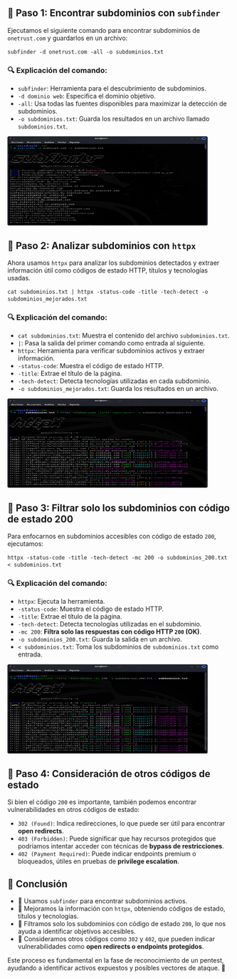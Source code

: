<h2>📌 Paso 1: Encontrar subdominios con <code>subfinder</code></h2>
<p>Ejecutamos el siguiente comando para encontrar subdominios de <code>onetrust.com</code> y guardarlos en un archivo:</p>
<pre><code>subfinder -d onetrust.com -all -o subdominios.txt</code></pre>

<h3>🔍 Explicación del comando:</h3>
<ul>
    <li><code>subfinder</code>: Herramienta para el descubrimiento de subdominios.</li>
    <li><code>-d dominio web</code>: Especifica el dominio objetivo.</li>
    <li><code>-all</code>: Usa todas las fuentes disponibles para maximizar la detección de subdominios.</li>
    <li><code>-o subdominios.txt</code>: Guarda los resultados en un archivo llamado <code>subdominios.txt</code>.</li>
</ul>
<img src="https://github.com/luiszero303/Subfinder-httpx/blob/main/paso%201.png" alt="Ejecución de Subfinder" width="450" height="200">

<h2>📌 Paso 2: Analizar subdominios con <code>httpx</code></h2>
<p>Ahora usamos <code>httpx</code> para analizar los subdominios detectados y extraer información útil como códigos de estado HTTP, títulos y tecnologías usadas.</p>
<pre><code>cat subdominios.txt | httpx -status-code -title -tech-detect -o subdominios_mejorados.txt</code></pre>

<h3>🔍 Explicación del comando:</h3>
<ul>
    <li><code>cat subdominios.txt</code>: Muestra el contenido del archivo <code>subdominios.txt</code>.</li>
    <li><code>|</code>: Pasa la salida del primer comando como entrada al siguiente.</li>
    <li><code>httpx</code>: Herramienta para verificar subdominios activos y extraer información.</li>
    <li><code>-status-code</code>: Muestra el código de estado HTTP.</li>
    <li><code>-title</code>: Extrae el título de la página.</li>
    <li><code>-tech-detect</code>: Detecta tecnologías utilizadas en cada subdominio.</li>
    <li><code>-o subdominios_mejorados.txt</code>: Guarda los resultados en un archivo.</li>
</ul>
<img src="https://github.com/luiszero303/Subfinder-httpx/blob/main/paso2.png" alt="Ejecución de Httpx" width="450" height="200">

<h2>📌 Paso 3: Filtrar solo los subdominios con código de estado 200</h2>
<p>Para enfocarnos en subdominios accesibles con código de estado <code>200</code>, ejecutamos:</p>
<pre><code>httpx -status-code -title -tech-detect -mc 200 -o subdominios_200.txt < subdominios.txt</code></pre>

<h3>🔍 Explicación del comando:</h3>
<ul>
    <li><code>httpx</code>: Ejecuta la herramienta.</li>
    <li><code>-status-code</code>: Muestra el código de estado HTTP.</li>
    <li><code>-title</code>: Extrae el título de la página.</li>
    <li><code>-tech-detect</code>: Detecta tecnologías utilizadas en el subdominio.</li>
    <li><code>-mc 200</code>: <strong>Filtra solo las respuestas con código HTTP <code>200</code> (OK)</strong>.</li>
    <li><code>-o subdominios_200.txt</code>: Guarda la salida en un archivo.</li>
    <li><code>< subdominios.txt</code>: Toma los subdominios de <code>subdominios.txt</code> como entrada.</li>
</ul>
<img src="https://github.com/luiszero303/Subfinder-httpx/blob/main/paso3.png" alt="Filtrado de subdominios 200" width="450" height="200">

<h2>📌 Paso 4: Consideración de otros códigos de estado</h2>
<p>Si bien el código <code>200</code> es importante, también podemos encontrar vulnerabilidades en otros códigos de estado:</p>
<ul>
    <li><code>302 (Found)</code>: Indica redirecciones, lo que puede ser útil para encontrar <strong>open redirects</strong>.</li>
    <li><code>403 (Forbidden)</code>: Puede significar que hay recursos protegidos que podríamos intentar acceder con técnicas de <strong>bypass de restricciones</strong>.</li>
    <li><code>402 (Payment Required)</code>: Puede indicar endpoints premium o bloqueados, útiles en pruebas de <strong>privilege escalation</strong>.</li>
</ul>

<h2>🎯 Conclusión</h2>
<ul>
    <li>🔹 Usamos <code>subfinder</code> para encontrar subdominios activos.</li>
    <li>🔹 Mejoramos la información con <code>httpx</code>, obteniendo códigos de estado, títulos y tecnologías.</li>
    <li>🔹 Filtramos solo los subdominios con código de estado <code>200</code>, lo que nos ayuda a identificar objetivos accesibles.</li>
    <li>🔹 Consideramos otros códigos como <code>302</code> y <code>402</code>, que pueden indicar vulnerabilidades como <strong>open redirects o endpoints protegidos</strong>.</li>
</ul>
<p>Este proceso es fundamental en la fase de reconocimiento de un pentest, ayudando a identificar activos expuestos y posibles vectores de ataque. 🚀</p>

